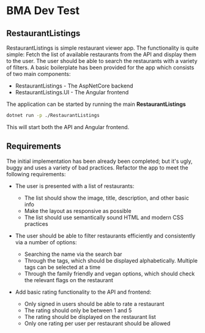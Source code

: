 # BMA Dev Test

## RestaurantListings

RestaurantListings is simple restaurant viewer app. The functionality is quite simple: Fetch the list of available restaurants from the API and display them to the user. The user should be able to search the restaurants with a variety of filters. A basic boilerplate has been provided for the app which consists of two main components:

- RestaurantListings - The AspNetCore backend
- RestaurantListings.UI - The Angular frontend

The application can be started by running the main **RestaurantListings**

```bash
dotnet run -p ./RestaurantListings
```

This will start both the API and Angular frontend.

## Requirements

The initial implementation has been already been completed; but it's ugly, buggy and uses a variety of bad practices. Refactor the app to meet the following requirements:

- The user is presented with a list of restaurants:

  - The list should show the image, title, description, and other basic info
  - Make the layout as responsive as possible
  - The list should use semantically sound HTML and modern CSS practices

- The user should be able to filter restaurants efficiently and consistently via a number of options:

  - Searching the name via the search bar
  - Through the tags, which should be displayed alphabetically. Multiple tags can be selected at a time
  - Through the family friendly and vegan options, which should check the relevant flags on the restaurant

- Add basic rating functionality to the API and frontend:

  - Only signed in users should be able to rate a restaurant
  - The rating should only be between 1 and 5
  - The rating should be displayed on the restaurant list
  - Only one rating per user per restaurant should be allowed
